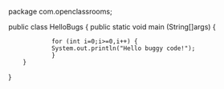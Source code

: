 package com.openclassrooms;

public class HelloBugs {
        public static void main (String[]args) {
                
                for (int i=0;i>=0,i++) {
                System.out.println("Hello buggy code!");
                }
        }

}
